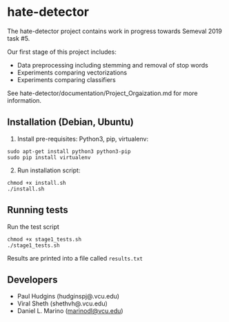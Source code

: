 # hate-detector
The hate-detector project contains work in progress towards Semeval 2019 task #5.

Our first stage of this project includes:
- Data preprocessing including stemming and removal of stop words
- Experiments comparing vectorizations
- Experiments comparing classifiers

See hate-detector/documentation/Project_Orgaization.md for more information.

## Installation (Debian, Ubuntu)
1. Install pre-requisites: Python3, pip, virtualenv:

```
sudo apt-get install python3 python3-pip
sudo pip install virtualenv
```

2. Run installation script:
```
chmod +x install.sh
./install.sh
```

## Running tests
Run the test script
```
chmod +x stage1_tests.sh
./stage1_tests.sh
```

Results are printed into a file called `results.txt`

## Developers
* Paul Hudgins (hudginspj@.vcu.edu)
* Viral Sheth (shethvh@.vcu.edu)
* Daniel L. Marino (marinodl@vcu.edu)
